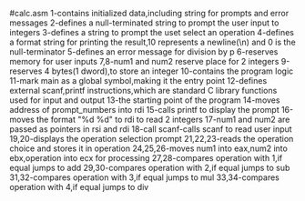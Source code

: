 #calc.asm
1-contains initialized data,including string for prompts and error messages
2-defines a null-terminated string to prompt the user input to integers
3-defines a string to prompt the uset select an operation
4-defines a format string for printing the result,10 represents a newline(\n) and 0 is the null-terminator
5-defines an error message for division by p
6-reserves memory for user inputs
7,8-num1 and num2 reserve place for 2 integers
9-reserves 4 bytes(1 dword),to store an integer
10-contains the program logic
11-mark main as a global symbol,making it the entry point
12-defines external scanf,printf instructions,which are standard C library functions used for input and output
13-the starting point of the program
14-moves address of prompt_numbers into rdi
15-calls printf to display the prompt
16-moves the format "%d %d" to rdi to read 2 integers
17-num1 and num2 are passed as pointers in rsi and rdi
18-call scanf-calls scanf to read user input
19,20-displays the operation selection prompt
21,22,23-reads the operation choice and stores it in operation
24,25,26-moves num1 into eax,num2 into ebx,operation into ecx for processing
27,28-compares operation with 1,if equal jumps to add
29,30-compares operation with 2,if equal jumps to sub
31,32-compares operation with 3,if equal jumps to mul
33,34-compares operation with 4,if equal jumps to div





